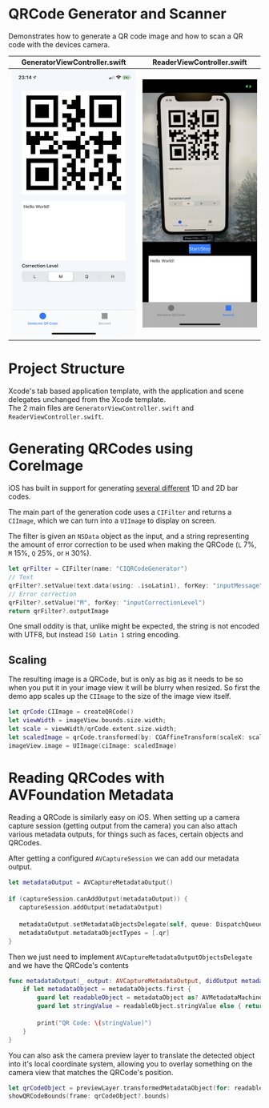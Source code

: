 # QRCode Generator and Scanner

Demonstrates how to generate a QR code image and how to scan a QR code with the devices camera.

| GeneratorViewController.swift  |  ReaderViewController.swift  |
:-------------------------:|:-------------------------:
![](Screenshots/Gen.png)  |  ![](Screenshots/Scan.png)


# Project Structure

Xcode's tab based application template, with the application and scene delegates unchanged from the Xcode template.  
The 2 main files are `GeneratorViewController.swift` and `ReaderViewController.swift`.

# Generating QRCodes using CoreImage

iOS has built in support for generating [several different](https://developer.apple.com/library/archive/documentation/GraphicsImaging/Reference/CoreImageFilterReference/index.html#//apple_ref/doc/uid/TP30000136-SW142) 1D and 2D bar codes.

The main part of the generation code uses a `CIFilter` and returns a `CIImage`, which we can turn into a `UIImage` to display on screen.

The filter is given an `NSData` object as the input, and a string representing the amount of error correction to be used when making the QRCode (`L` 7%, `M` 15%, `Q` 25%, or `H` 30%).

```swift
let qrFilter = CIFilter(name: "CIQRCodeGenerator")
// Text
qrFilter?.setValue(text.data(using: .isoLatin1), forKey: "inputMessage")
// Error correction
qrFilter?.setValue("M", forKey: "inputCorrectionLevel")
return qrFilter?.outputImage
```

One small oddity is that, unlike might be expected, the string is not encoded with UTF8, but instead `ISO Latin 1` string encoding.

## Scaling

The resulting image is a QRCode, but is only as big as it needs to be so when you put it in your image view it will be blurry when resized. So first the demo app scales up the `CIImage` to the size of the image view itself.

```swift
let qrCode:CIImage = createQRCode()
let viewWidth = imageView.bounds.size.width;
let scale = viewWidth/qrCode.extent.size.width;
let scaledImage = qrCode.transformed(by: CGAffineTransform(scaleX: scale, y: scale))
imageView.image = UIImage(ciImage: scaledImage)
```

# Reading QRCodes with AVFoundation Metadata

Reading a QRCode is similarly easy on iOS. When setting up a camera capture session (getting output from the camera) you can also attach various metadata outputs, for things such as faces, certain objects and QRCodes.

After getting a configured `AVCaptureSession` we can add our metadata output.

```swift
let metadataOutput = AVCaptureMetadataOutput()

if (captureSession.canAddOutput(metadataOutput)) {
   captureSession.addOutput(metadataOutput)

   metadataOutput.setMetadataObjectsDelegate(self, queue: DispatchQueue.main)
   metadataOutput.metadataObjectTypes = [.qr]
}
```

Then we just need to implement `AVCaptureMetadataOutputObjectsDelegate` and we have the QRCode's contents

```swift
func metadataOutput(_ output: AVCaptureMetadataOutput, didOutput metadataObjects: [AVMetadataObject], from connection: AVCaptureConnection) {
    if let metadataObject = metadataObjects.first {
        guard let readableObject = metadataObject as? AVMetadataMachineReadableCodeObject else { return }
        guard let stringValue = readableObject.stringValue else { return }

        print("QR Code: \(stringValue)")
    }
}
```

You can also ask the camera preview layer to translate the detected object into it's local coordinate system, allowing you to overlay something on the camera view that matches the QRCode's position.

```swift
let qrCodeObject = previewLayer.transformedMetadataObject(for: readableObject)
showQRCodeBounds(frame: qrCodeObject?.bounds)
```
